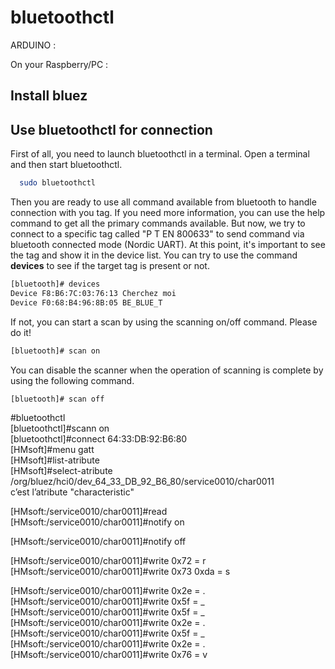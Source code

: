 # bluetoothctl

ARDUINO :</br>




On your Raspberry/PC :</br>

## Install bluez


## Use bluetoothctl for connection
First of all, you need to launch bluetoothctl in a terminal. Open a terminal and then start bluetoothctl.
```bash
  sudo bluetoothctl
```

Then you are ready to use all command available from bluetooth to handle connection with you tag. If you need more information, you can use the help command to get all the primary commands available. But now, we try to connect to a specific tag called "P T EN 800633" to send command via bluetooth connected mode (Nordic UART). At this point, it's important to see the tag and show it in the device list. You can try to use the command **devices** to see if the target tag is present or not.
```bash
[bluetooth]# devices
Device F8:B6:7C:03:76:13 Cherchez moi
Device F0:68:B4:96:8B:05 BE_BLUE_T
```

If not, you can start a scan by using the scanning on/off command. Please do it!
```bash
[bluetooth]# scan on
```
You can disable the scanner when the operation of scanning is complete by using the following command.
```bash
[bluetooth]# scan off
```


#bluetoothctl</br>
[bluetoothctl]#scann on </br>
[bluetoothctl]#connect 64:33:DB:92:B6:80</br>
[HMsoft]#menu gatt</br>
[HMsoft]#list-atribute</br>
[HMsoft]#select-atribute /org/bluez/hci0/dev_64_33_DB_92_B6_80/service0010/char0011</br>
c’est l’atribute "characteristic" </br>

[HMsoft:/service0010/char0011]#read</br>
[HMsoft:/service0010/char0011]#notify on</br>

[HMsoft:/service0010/char0011]#notify off</br>

[HMsoft:/service0010/char0011]#write 0x72            = r </br>
[HMsoft:/service0010/char0011]#write 0x73 0xda        = s</br>


[HMsoft:/service0010/char0011]#write  0x2e     = .</br>
[HMsoft:/service0010/char0011]#write  0x5f          = _</br>
[HMsoft:/service0010/char0011]#write  0x5f         = _</br>
[HMsoft:/service0010/char0011]#write  0x2e     = .</br>
[HMsoft:/service0010/char0011]#write  0x5f         = _</br>
[HMsoft:/service0010/char0011]#write  0x2e     = .</br>
[HMsoft:/service0010/char0011]#write  0x76         = v</br>
